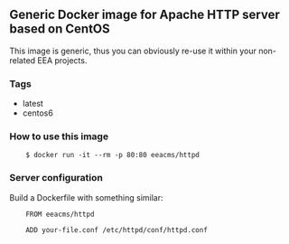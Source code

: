 ## Generic Docker image for Apache HTTP server based on CentOS

This image is generic, thus you can obviously re-use it within your non-related EEA projects.

### Tags
 - latest
 - centos6

### How to use this image
        $ docker run -it --rm -p 80:80 eeacms/httpd
        
### Server configuration
Build a Dockerfile with something similar:

        FROM eeacms/httpd
        
        ADD your-file.conf /etc/httpd/conf/httpd.conf
